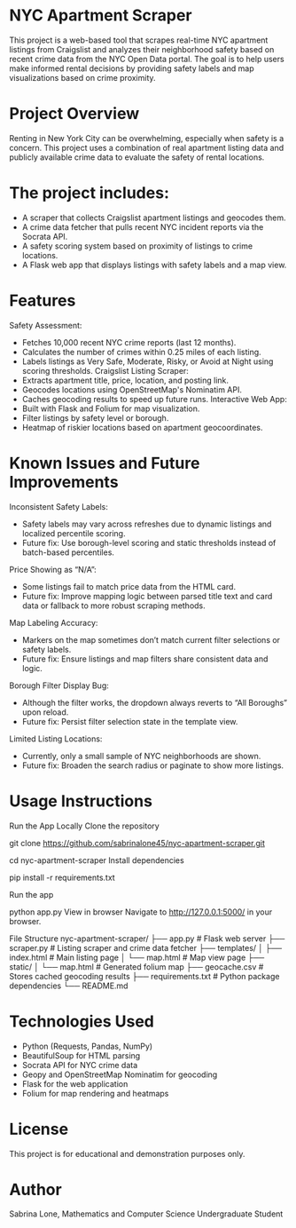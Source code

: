 # NYC Apartment Scraper
This project is a web-based tool that scrapes real-time NYC apartment listings from Craigslist and analyzes their neighborhood safety based on recent crime data from the NYC Open Data portal. The goal is to help users make informed rental decisions by providing safety labels and map visualizations based on crime proximity.

# Project Overview
Renting in New York City can be overwhelming, especially when safety is a concern. This project uses a combination of real apartment listing data and publicly available crime data to evaluate the safety of rental locations.

# The project includes:
- A scraper that collects Craigslist apartment listings and geocodes them.
- A crime data fetcher that pulls recent NYC incident reports via the Socrata API.
- A safety scoring system based on proximity of listings to crime locations.
- A Flask web app that displays listings with safety labels and a map view.

# Features
Safety Assessment:
- Fetches 10,000 recent NYC crime reports (last 12 months).
- Calculates the number of crimes within 0.25 miles of each listing.
- Labels listings as Very Safe, Moderate, Risky, or Avoid at Night using scoring thresholds.
Craigslist Listing Scraper:
- Extracts apartment title, price, location, and posting link.
- Geocodes locations using OpenStreetMap's Nominatim API.
- Caches geocoding results to speed up future runs.
Interactive Web App:
- Built with Flask and Folium for map visualization.
- Filter listings by safety level or borough.
- Heatmap of riskier locations based on apartment geocoordinates.

# Known Issues and Future Improvements
Inconsistent Safety Labels:
- Safety labels may vary across refreshes due to dynamic listings and localized percentile scoring.
- Future fix: Use borough-level scoring and static thresholds instead of batch-based percentiles.

Price Showing as “N/A”:
- Some listings fail to match price data from the HTML card.
- Future fix: Improve mapping logic between parsed title text and card data or fallback to more robust scraping methods.

Map Labeling Accuracy:
- Markers on the map sometimes don’t match current filter selections or safety labels.
- Future fix: Ensure listings and map filters share consistent data and logic.

Borough Filter Display Bug:
- Although the filter works, the dropdown always reverts to “All Boroughs” upon reload.
- Future fix: Persist filter selection state in the template view.

Limited Listing Locations:
- Currently, only a small sample of NYC neighborhoods are shown.
- Future fix: Broaden the search radius or paginate to show more listings.

# Usage Instructions
Run the App Locally
Clone the repository

git clone https://github.com/sabrinalone45/nyc-apartment-scraper.git  

cd nyc-apartment-scraper
Install dependencies

pip install -r requirements.txt

Run the app

python app.py
View in browser
Navigate to http://127.0.0.1:5000/ in your browser.

File Structure
nyc-apartment-scraper/
├── app.py                  # Flask web server
├── scraper.py              # Listing scraper and crime data fetcher
├── templates/
│   ├── index.html          # Main listing page
│   └── map.html            # Map view page
├── static/
│   └── map.html            # Generated folium map
├── geocache.csv            # Stores cached geocoding results
├── requirements.txt        # Python package dependencies
└── README.md

# Technologies Used
- Python (Requests, Pandas, NumPy)
- BeautifulSoup for HTML parsing
- Socrata API for NYC crime data
- Geopy and OpenStreetMap Nominatim for geocoding
- Flask for the web application
- Folium for map rendering and heatmaps

# License
This project is for educational and demonstration purposes only.

# Author
Sabrina Lone, Mathematics and Computer Science Undergraduate Student
